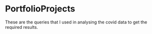 # PortfolioProjects
These are the queries that I used in analysing the covid data to get the required results.
